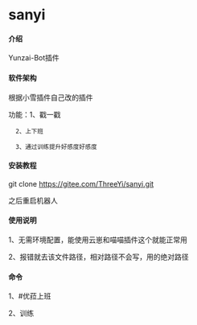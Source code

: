 # sanyi

#### 介绍
Yunzai-Bot插件

#### 软件架构
根据小雪插件自己改的插件

功能：1、戳一戳

      2、上下班

      3、通过训练提升好感度好感度
   


#### 安装教程

git clone https://gitee.com/ThreeYi/sanyi.git
  
之后重启机器人

#### 使用说明

1、无需环境配置，能使用云崽和喵喵插件这个就能正常用

2、报错就去该文件路径，相对路径不会写，用的绝对路径

#### 命令

 1、#优菈上班

 2、训练


